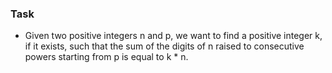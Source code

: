 ### Task
- Given two positive integers n and p, we want to find a positive integer k, if it exists, such that the sum of the digits of n raised to consecutive powers starting from p is equal to k * n.

